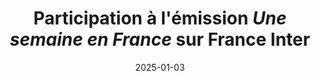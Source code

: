 ---
layout: default
date: 2025-01-03
img: 
category: info
title: "Participation à l'émission <i>Une semaine en France</i> sur France Inter"
description: "Intervention dans l'émission  <i>Une semaine en France</i> sur France Inter sur la question du bruit et des nuisances sonores."
tags: presse
tag_url: /presse/
button_name: Ré-écouter l'émission
doclink: "https://www.radiofrance.fr/franceinter/podcasts/une-semaine-en-france/le-18-20-une-semaine-en-france-du-vendredi-03-janvier-2025-9143791"

---